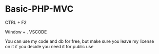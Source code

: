 # Basic-PHP-MVC

CTRL + F2

Window + .
VSCODE

You can use my code and db for free, but make sure you leave my license on it if you decide you need it for public use
